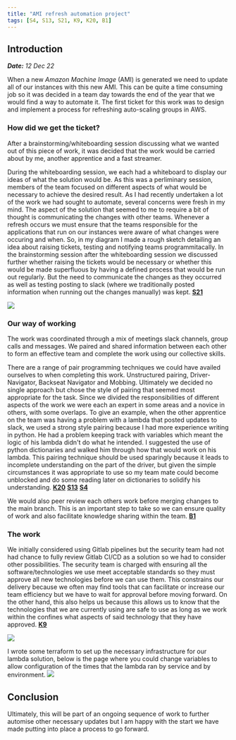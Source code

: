 ```yaml
---
title: "AMI refresh automation project"
tags: [S4, S13, S21, K9, K20, B1]
---
```


## Introduction

***Date:** 12 Dec 22*

When a new *Amazon Machine Image* (AMI) is generated we need to update all of our instances with this new AMI.
This can be quite a time consuming job so it was decided in a team day towards the end of the year that we would find a way to automate it.
The first ticket for this work was to design and implement a process for refreshing auto-scaling groups in AWS.

### How did we get the ticket?

After a brainstorming/whiteboarding session discussing what we wanted out of this piece of work, it was decided that the work would be carried about by me, another apprentice and a fast streamer.

During the whiteboarding session, we each had a whiteboard to display our ideas of what the solution would be.
As this was a perliminary session, members of the team focused on different aspects of what would be necessary to achieve the desired result.
As I had recently undertaken a lot of the work we had sought to automate, several concerns were fresh in my mind.
The aspect of the solution that seemed to me to require a bit of thought is communicating the changes with other teams.
Whenever a refresh occurs we must ensure that the teams responsible for the applications that run on our instances were aware of what changes were occuring and when.
So, in my diagram I made a rough sketch detailing an idea about raising tickets, testing and notifying teams programmitacally.
In the brainstorming session after the whiteboarding session we discussed further whether raising the tickets would be necessary or whether this would be made superfluous by having a defined process that would be run out regularly.
But the need to communicate the changes as they occurred as well as testing posting to slack (where we traditionally posted information when running out the changes manually) was kept. **[S21](/tags/s21)**

![](../ami-refresh/whiteboard.png)

### Our way of working

The work was coordinated through a mix of meetings slack channels, group calls and messages. We paired and shared information between each other to form an effective team and complete the work using our collective skills.

There are a range of pair programming techniques we could have availed ourselves to when completing this work. Unstructured pairing, Driver-Navigator, Backseat Navigator and Mobbing. Ultimately we decided no single approach but chose the style of pairing that seemed most appropriate for the task. Since we divided the responsibilities of different aspects of the work we were each an expert in some areas and a novice in others, with some overlaps.
To give an example, when the other apprentice on the team was having a problem with a lambda that posted updates to slack, we used a strong style pairing because I had more experience writing in python.
He had a problem keeping track with variables which meant the logic of his lambda didn't do what he intended.
I suggested the use of python dictionaries and walked him through how that would work on his lambda.
This pairing technique should be used sparingly because it leads to incomplete understanding on the part of the driver, but given the simple circumstances it was appropriate to use so my team mate could become unblocked and do some reading later on dictionaries to solidify his understanding. **[K20](/tags/k20)** **[S13](/tags/s13)**  **[S4](/tags/s4)**

We would also peer review each others work before merging changes to the main branch. This is an important step to take so we can ensure quality of work and also facilitate knowledge sharing within the team. **[B1](/tags/b1)**

### The work

We initially considered using Gitlab pipelines but the security team had not had chance to fully review Gitlab CI/CD as a solution so we had to consider other possibilities.
The security team is charged with ensuring all the software/technologies we use meet acceptable standards so they must approve all new technologies before we can use them. This constrains our delivery because we often may find tools that can facilitate or increase our team efficiency but we have to wait for approval before moving forward.
On the other hand, this also helps us because this allows us to know that the technologies that we are currently using are safe to use as long as we work within the confines what aspects of said technology that they have approved. **[K9](/tags/k9)**

![](../ami-refresh/security.png)

I wrote some terraform to set up the necessary infrastructure for our lambda solution, below is the page where you could change variables to allow configuration of the times that the lambda ran by service and by environment.
![](../ami-refresh/terraform.png)

## Conclusion

Ultimately, this will be part of an ongoing sequence of work to further automise other necessary updates but I am happy with the start we have made putting into place a process to go forward.
